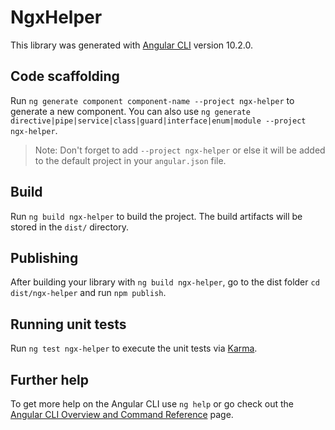 # NgxHelper

This library was generated with [Angular CLI](https://github.com/angular/angular-cli) version 10.2.0.

## Code scaffolding

Run `ng generate component component-name --project ngx-helper` to generate a new component. You can also use `ng generate directive|pipe|service|class|guard|interface|enum|module --project ngx-helper`.
> Note: Don't forget to add `--project ngx-helper` or else it will be added to the default project in your `angular.json` file. 

## Build

Run `ng build ngx-helper` to build the project. The build artifacts will be stored in the `dist/` directory.

## Publishing

After building your library with `ng build ngx-helper`, go to the dist folder `cd dist/ngx-helper` and run `npm publish`.

## Running unit tests

Run `ng test ngx-helper` to execute the unit tests via [Karma](https://karma-runner.github.io).

## Further help

To get more help on the Angular CLI use `ng help` or go check out the [Angular CLI Overview and Command Reference](https://angular.io/cli) page.
